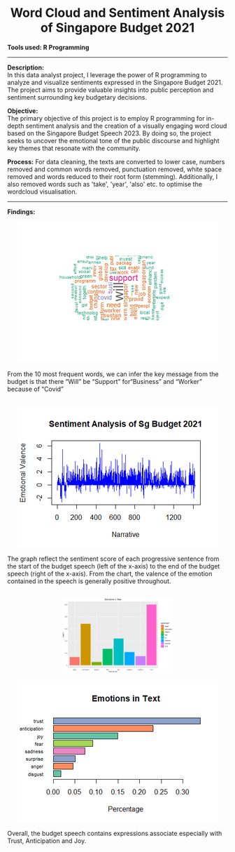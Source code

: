  <div align="center"><h1>Word Cloud and Sentiment Analysis of Singapore Budget 2021</h1></div

---
__Tools used: R Programming__

---

__Description:__
<br>
In this data analyst project, I leverage the power of R programming to analyze and visualize sentiments expressed in the Singapore Budget 2021. The project aims to provide valuable insights into public perception and sentiment surrounding key budgetary decisions.

__Objective:__
<br>
The primary objective of this project is to employ R programming for in-depth sentiment analysis and the creation of a visually engaging word cloud based on the Singapore Budget Speech 2023. By doing so, the project seeks to uncover the emotional tone of the public discourse and highlight key themes that resonate with the community.

__Process:__
For data cleaning, the texts are converted to lower case, numbers removed and common words removed, punctuation removed, white space removed and words reduced to their root form (stemming). Additionally, I also removed words such as 'take', 'year', 'also' etc. to optimise the wordcloud visualisation.

---

__Findings:__

<div align="center"><img src="images/wrd_cloud.png"/></div>

From the 10 most frequent words, we can infer the key message from the budget is that there “Will” be “Support” for“Business” and “Worker” because of “Covid”

<br>

<div align="center"><img src="images/emt_valance.png"/></div>

The graph reflect the sentiment score of each progressive sentence from the start of the budget speech (left of the x-axis) to the end of the budget speech (right of the x-axis). From the chart, the valence of the emotion contained in the speech is generally positive throughout.

<br>

<div align="center"><img src="images/emt_in_txt.png" style="max-width: 50%; height: auto;"></div>

<br>

<div align="center"><img src="images/emt_in_txt_percentage.png"/></div>

Overall, the budget speech contains expressions associate especially with Trust, Anticipation and Joy. 



